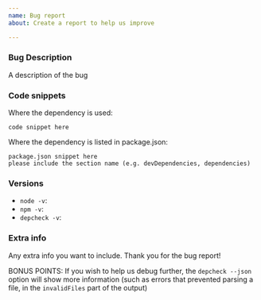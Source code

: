 ```yaml
---
name: Bug report
about: Create a report to help us improve

---
```


### Bug Description
A description of the bug

### Code snippets
Where the dependency is used:
```
code snippet here
```

Where the dependency is listed in package.json:
```
package.json snippet here
please include the section name (e.g. devDependencies, dependencies)
```

### Versions
 - `node -v`:
 - `npm -v`:
 - `depcheck -v`:

### Extra info
Any extra info you want to include. Thank you for the bug report!

BONUS POINTS: If you wish to help us debug further, the `depcheck --json` option will show more information (such as errors that prevented parsing a file, in the `invalidFiles` part of the output)